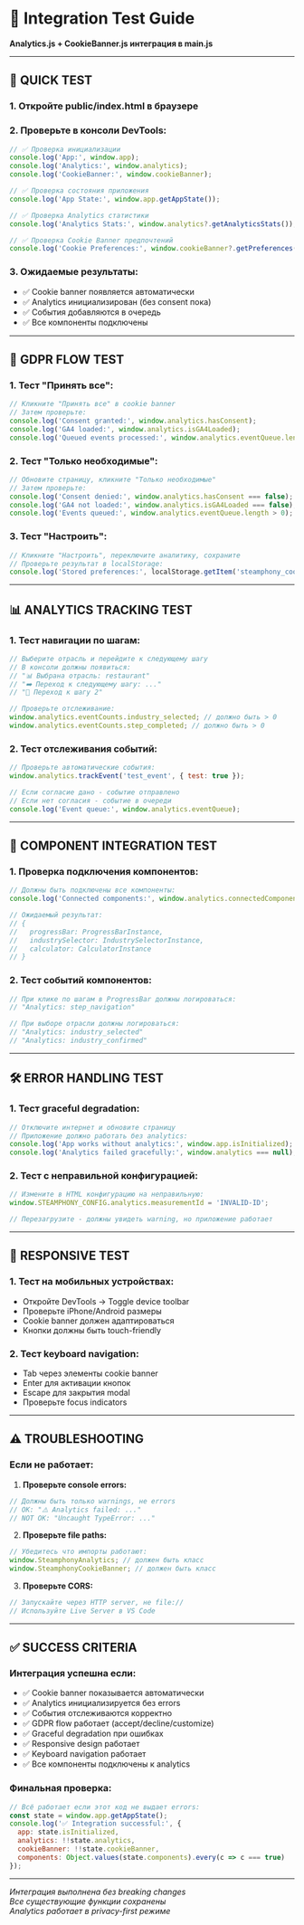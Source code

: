 # 🧪 Integration Test Guide

**Analytics.js + CookieBanner.js интеграция в main.js**

---

## 🚀 **QUICK TEST**

### **1. Откройте public/index.html в браузере**

### **2. Проверьте в консоли DevTools:**

```javascript
// ✅ Проверка инициализации
console.log('App:', window.app);
console.log('Analytics:', window.analytics);
console.log('CookieBanner:', window.cookieBanner);

// ✅ Проверка состояния приложения
console.log('App State:', window.app.getAppState());

// ✅ Проверка Analytics статистики
console.log('Analytics Stats:', window.analytics?.getAnalyticsStats());

// ✅ Проверка Cookie Banner предпочтений
console.log('Cookie Preferences:', window.cookieBanner?.getPreferences());
```

### **3. Ожидаемые результаты:**
- ✅ Cookie banner появляется автоматически
- ✅ Analytics инициализирован (без consent пока)
- ✅ События добавляются в очередь
- ✅ Все компоненты подключены

---

## 🍪 **GDPR FLOW TEST**

### **1. Тест "Принять все":**
```javascript
// Кликните "Принять все" в cookie banner
// Затем проверьте:
console.log('Consent granted:', window.analytics.hasConsent);
console.log('GA4 loaded:', window.analytics.isGA4Loaded);
console.log('Queued events processed:', window.analytics.eventQueue.length === 0);
```

### **2. Тест "Только необходимые":**
```javascript
// Обновите страницу, кликните "Только необходимые"
// Затем проверьте:
console.log('Consent denied:', window.analytics.hasConsent === false);
console.log('GA4 not loaded:', window.analytics.isGA4Loaded === false);
console.log('Events queued:', window.analytics.eventQueue.length > 0);
```

### **3. Тест "Настроить":**
```javascript
// Кликните "Настроить", переключите аналитику, сохраните
// Проверьте результат в localStorage:
console.log('Stored preferences:', localStorage.getItem('steamphony_cookie_preferences'));
```

---

## 📊 **ANALYTICS TRACKING TEST**

### **1. Тест навигации по шагам:**
```javascript
// Выберите отрасль и перейдите к следующему шагу
// В консоли должны появиться:
// "📊 Выбрана отрасль: restaurant"
// "➡️ Переход к следующему шагу: ..."
// "🔄 Переход к шагу 2"

// Проверьте отслеживание:
window.analytics.eventCounts.industry_selected; // должно быть > 0
window.analytics.eventCounts.step_completed; // должно быть > 0
```

### **2. Тест отслеживания событий:**
```javascript
// Проверьте автоматические события:
window.analytics.trackEvent('test_event', { test: true });

// Если согласие дано - событие отправлено
// Если нет согласия - событие в очереди
console.log('Event queue:', window.analytics.eventQueue);
```

---

## 🔗 **COMPONENT INTEGRATION TEST**

### **1. Проверка подключения компонентов:**
```javascript
// Должны быть подключены все компоненты:
console.log('Connected components:', window.analytics.connectedComponents);

// Ожидаемый результат:
// {
//   progressBar: ProgressBarInstance,
//   industrySelector: IndustrySelectorInstance,
//   calculator: CalculatorInstance
// }
```

### **2. Тест событий компонентов:**
```javascript
// При клике по шагам в ProgressBar должны логироваться:
// "Analytics: step_navigation"

// При выборе отрасли должны логироваться:
// "Analytics: industry_selected"
// "Analytics: industry_confirmed"
```

---

## 🛠️ **ERROR HANDLING TEST**

### **1. Тест graceful degradation:**
```javascript
// Отключите интернет и обновите страницу
// Приложение должно работать без analytics:
console.log('App works without analytics:', window.app.isInitialized);
console.log('Analytics failed gracefully:', window.analytics === null);
```

### **2. Тест с неправильной конфигурацией:**
```javascript
// Измените в HTML конфигурацию на неправильную:
window.STEAMPHONY_CONFIG.analytics.measurementId = 'INVALID-ID';

// Перезагрузите - должны увидеть warning, но приложение работает
```

---

## 📱 **RESPONSIVE TEST**

### **1. Тест на мобильных устройствах:**
- Откройте DevTools → Toggle device toolbar
- Проверьте iPhone/Android размеры
- Cookie banner должен адаптироваться
- Кнопки должны быть touch-friendly

### **2. Тест keyboard navigation:**
- Tab через элементы cookie banner
- Enter для активации кнопок
- Escape для закрытия modal
- Проверьте focus indicators

---

## ⚠️ **TROUBLESHOOTING**

### **Если не работает:**

1. **Проверьте console errors:**
```javascript
// Должны быть только warnings, не errors
// OK: "⚠️ Analytics failed: ..."
// NOT OK: "Uncaught TypeError: ..."
```

2. **Проверьте file paths:**
```javascript
// Убедитесь что импорты работают:
window.SteamphonyAnalytics; // должен быть класс
window.SteamphonyCookieBanner; // должен быть класс
```

3. **Проверьте CORS:**
```javascript
// Запускайте через HTTP server, не file://
// Используйте Live Server в VS Code
```

---

## ✅ **SUCCESS CRITERIA**

### **Интеграция успешна если:**
- ✅ Cookie banner показывается автоматически
- ✅ Analytics инициализируется без errors
- ✅ События отслеживаются корректно
- ✅ GDPR flow работает (accept/decline/customize)
- ✅ Graceful degradation при ошибках
- ✅ Responsive design работает
- ✅ Keyboard navigation работает
- ✅ Все компоненты подключены к analytics

### **Финальная проверка:**
```javascript
// Всё работает если этот код не выдает errors:
const state = window.app.getAppState();
console.log('✅ Integration successful:', {
  app: state.isInitialized,
  analytics: !!state.analytics,
  cookieBanner: !!state.cookieBanner,
  components: Object.values(state.components).every(c => c === true)
});
```

---

*Интеграция выполнена без breaking changes*  
*Все существующие функции сохранены*  
*Analytics работает в privacy-first режиме* 